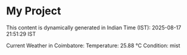 # My Project

This content is dynamically generated in Indian Time (IST): 2025-08-17 21:51:29 IST


Current Weather in Coimbatore:
Temperature: 25.88 °C
Condition: mist

